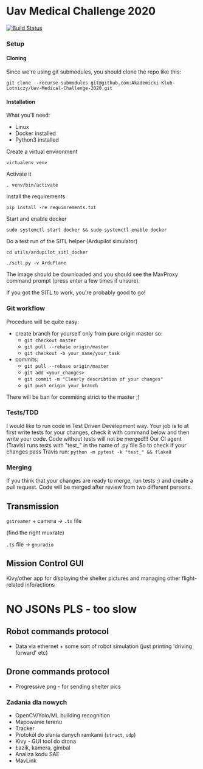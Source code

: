 # Uav Medical Challenge 2020
[![Build Status](https://travis-ci.org/Akademicki-Klub-Lotniczy/Uav-Medical-Challenge-2020.svg?branch=master)](https://travis-ci.org/Akademicki-Klub-Lotniczy/Uav-Medical-Challenge-2020)

### Setup

#### Cloning

Since we're using git submodules, you should clone the repo like this:

`git clone --recurse-submodules git@github.com:Akademicki-Klub-Lotniczy/Uav-Medical-Challenge-2020.git`

#### Installation

What you'll need:

* Linux
* Docker installed
* Python3 installed


Create a virtual environment

`virtualenv venv`

Activate it

`. venv/bin/activate`

Install the requirements

`pip install -re requimrements.txt`

Start and enable docker

`sudo systemctl start docker && sudo systemctl enable docker`

Do a test run of the SITL helper (Ardupilot simulator)

`cd utils/ardupilot_sitl_docker`

`./sitl.py -v ArduPlane`

The image should be downloaded and you should see the MavProxy
command prompt (press enter a few times if unsure).

If you got the SITL to work, you're probably good to go!


### Git workflow
Procedure will be quite easy:
- create branch for yourself only from pure origin master so:
    * `git checkout master`
    * `git pull --rebase origin/master`
    * `git checkout -b your_name/your_task`
- commits:
    * `git pull --rebase origin/master`
    * `git add <your_changes>`
    * `git commit -m "Clearly describtion of your changes"`
    * `git push origin your_branch`
    
There will be ban for commiting strict to the master ;)

### Tests/TDD
I would like to run code in Test Driven Development way. Your job is to at first write tests for your changes, check it with 
command below and then write your code.
Code without tests will not be merged!!!
Our CI agent (Travis) runs tests with "test_" in the name of .py file
So to check if your changes pass Travis run:
`python -m pytest -k "test_" && flake8`

### Merging
If you think that your changes are ready to merge, run tests ;) and create a pull request.
Code will be merged after review from two different persons.


## Transmission

`gstreamer` + camera -> `.ts` file

(find the right muxrate)

`.ts` file -> `gnuradio`


## Mission Control GUI

Kivy/other app for displaying the shelter pictures and managing other flight-related info/actions

# NO JSONs PLS - too slow

## Robot commands protocol
* Data via ethernet + some sort of robot simulation (just printing 'driving forward' etc)

## Drone commands protocol
* Progressive png - for sending shelter pics


### Zadania dla nowych
* OpenCV/Yolo/ML building recognition
* Mapowanie terenu
* Tracker
* Protokół do słania danych ramkami (`struct`, `udp`)
* Kivy - GUI tool do drona
* Łazik, kamera, gimbal
* Analiza kodu SAE
* MavLink
